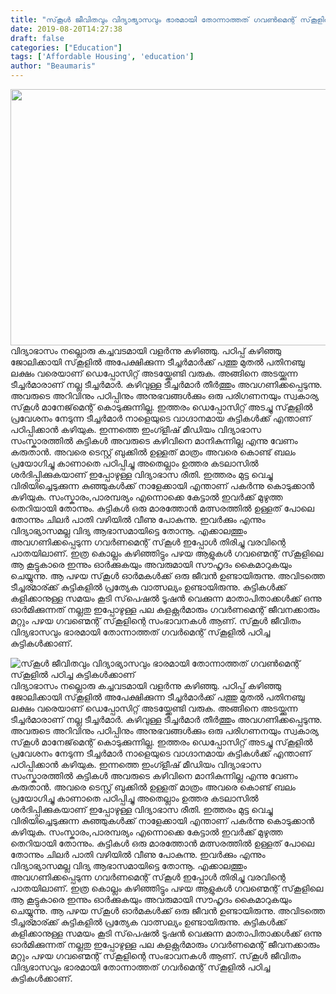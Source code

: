 ```yaml
---
title: "സ്‌കൂൾ ജീവിതവും വിദ്യാഭ്യാസവും ഭാരമായി തോന്നാത്തത് ഗവൺമെന്റ് സ്‌കൂളിൽ പഠിച്ച കുട്ടികൾക്കാണ്"
date: 2019-08-20T14:27:38
draft: false
categories: ["Education"]
tags: ['Affordable Housing', 'education']
author: "Beaumaris"
---
```


<a href="https://wordpress-972788-3403151.cloudwaysapps.com/sahib-post-about-education-and-bussiness/241422/hai-71" rel="attachment wp-att-241758"><img class="alignleft size-full wp-image-241758" src="https://cdn.boolokam.com/articles/2019/08/hai-69.jpg" alt="" width="784" height="410" /></a>വിദ്യാഭാസം നല്ലൊരു കച്ചവടമായി വളർന്നു കഴിഞ്ഞു. പഠിപ്പ് കഴിഞ്ഞു ജോലിക്കായി സ്‌കൂളിൽ അപേക്ഷിക്കുന്ന ടീച്ചർമാർക്ക് പത്തു മുതൽ പതിനഞ്ചു ലക്ഷം വരെയാണ് ഡെപ്പോസിറ്റ് അടയ്ക്കേണ്ടി വരുക. അങ്ങിനെ അടയ്ക്കുന്ന ടീച്ചർമാരാണ് നല്ല ടീച്ചർമാർ. കഴിവുള്ള ടീച്ചർമാർ തീർത്തും അവഗണിക്കപ്പെടുന്നു. അവരുടെ അറിവിനും പഠിപ്പിനും അനുഭവങ്ങൾക്കും ഒരു പരിഗണനയും സ്വകാര്യ സ്‌കൂൾ മാനേജ്‌മെന്റ് കൊടുക്കുന്നില്ല. ഇത്തരം ഡെപ്പോസിറ്റ് അടച്ചു സ്‌കൂളിൽ പ്രവേശനം നേടുന്ന ടീച്ചർമാർ നാളെയുടെ വാഗ്ദാനമായ കുട്ടികൾക്ക് എന്താണ് പഠിപ്പിക്കാൻ കഴിയുക. ഇന്നത്തെ ഇംഗ്ളീഷ് മീഡിയം വിദ്യാഭാസ സംസ്കാരത്തിൽ കുട്ടികൾ അവരുടെ കഴിവിനെ മാനികുന്നില്ല എന്നു വേണം കരുതാൻ. അവരെ ടെസ്റ്റ് ബുക്കിൽ ഉള്ളത് മാത്രം അവരെ കൊണ്ട് ബലം പ്രയോഗിച്ചു കാണാതെ പഠിപ്പിച്ചു അതെല്ലാം ഉത്തര കടലാസിൽ ശർദിപ്പിക്കുകയാണ് ഇപ്പോഴുള്ള വിദ്യാഭാസ രീതി. ഇത്തരം മുട്ട വെച്ചു വിരിയിച്ചെടുക്കുന്ന കുഞ്ഞുകൾക്ക് നാളേക്കായി എന്താണ് പകർന്നു കൊടുക്കാൻ കഴിയുക. സംസ്കാരം,പാരമ്പര്യം എന്നൊക്കെ കേട്ടാൽ ഇവർക്ക് മുഴുത്ത തെറിയായി തോന്നും. കുട്ടികൾ ഒരു മാരത്തോൻ മത്സരത്തിൽ ഉള്ളത് പോലെ തോന്നും ചിലർ പാതി വഴിയിൽ വീണു പോകുന്നു. ഇവർക്കും എന്നും വിദ്യാഭ്യാസമല്ല വിദ്യ ആഭാസമായിട്ടെ തോന്നൂ. എക്കാലത്തും അവഗണിക്കപ്പെടുന്ന ഗവർണമെന്റ് സ്‌കൂൾ ഇപ്പോൾ തിരിച്ചു വരവിന്റെ പാതയിലാണ്. ഇത്ര കൊല്ലം കഴിഞ്ഞിട്ടും പഴയ ആളുകൾ ഗവണ്മെന്റ് സ്‌കൂളിലെ ആ കൂട്ടുകാരെ ഇന്നും ഓർക്കുകയും അവരുമായി സൗഹൃദം കൈമാറുകയും ചെയ്യുന്നു. ആ പഴയ സ്‌കൂൾ ഓർമകൾക്ക് ഒരു ജീവൻ ഉണ്ടായിരുന്നു. അവിടത്തെ ടീച്ചര്മാര്ക്ക് കുട്ടികളിൽ പ്രത്യേക വാത്സല്യം ഉണ്ടായിരുന്നു. കുട്ടികൾക്ക് കളിക്കാനുള്ള സമയം കൂടി സ്‌പെഷൽ ടൂഷൻ വെക്കുന്ന മാതാപിതാക്കൾക്ക് ഒന്നു ഓർമിക്കുന്നത് നല്ലതു ഇപ്പോഴുള്ള പല കളക്റ്റർമാരും ഗവർണമെന്റ് ജീവനക്കാരും മറ്റും പഴയ ഗവണ്മെന്റ് സ്‌കൂളിന്റെ സംഭാവനകൾ ആണ്. സ്‌കൂൾ ജീവിതം വിദ്യഭാസവും ഭാരമായി തോന്നാത്തത് ഗവർമെന്റ് സ്‌കൂളിൽ പഠിച്ച കുട്ടികൾക്കാണ്.


![സ്‌കൂൾ ജീവിതവും വിദ്യാഭ്യാസവും ഭാരമായി തോന്നാത്തത് ഗവൺമെന്റ് സ്‌കൂളിൽ പഠിച്ച കുട്ടികൾക്കാണ്](https://cdn.boolokam.com/articles/2019/08/hai-69.jpg)[](https://wordpress-972788-3403151.cloudwaysapps.com/sahib-post-about-education-and-bussiness/241422/hai-71)വിദ്യാഭാസം നല്ലൊരു കച്ചവടമായി വളർന്നു കഴിഞ്ഞു. പഠിപ്പ് കഴിഞ്ഞു ജോലിക്കായി സ്‌കൂളിൽ അപേക്ഷിക്കുന്ന ടീച്ചർമാർക്ക് പത്തു മുതൽ പതിനഞ്ചു ലക്ഷം വരെയാണ് ഡെപ്പോസിറ്റ് അടയ്ക്കേണ്ടി വരുക. അങ്ങിനെ അടയ്ക്കുന്ന ടീച്ചർമാരാണ് നല്ല ടീച്ചർമാർ. കഴിവുള്ള ടീച്ചർമാർ തീർത്തും അവഗണിക്കപ്പെടുന്നു. അവരുടെ അറിവിനും പഠിപ്പിനും അനുഭവങ്ങൾക്കും ഒരു പരിഗണനയും സ്വകാര്യ സ്‌കൂൾ മാനേജ്‌മെന്റ് കൊടുക്കുന്നില്ല. ഇത്തരം ഡെപ്പോസിറ്റ് അടച്ചു സ്‌കൂളിൽ പ്രവേശനം നേടുന്ന ടീച്ചർമാർ നാളെയുടെ വാഗ്ദാനമായ കുട്ടികൾക്ക് എന്താണ് പഠിപ്പിക്കാൻ കഴിയുക. ഇന്നത്തെ ഇംഗ്ളീഷ് മീഡിയം വിദ്യാഭാസ സംസ്കാരത്തിൽ കുട്ടികൾ അവരുടെ കഴിവിനെ മാനികുന്നില്ല എന്നു വേണം കരുതാൻ. അവരെ ടെസ്റ്റ് ബുക്കിൽ ഉള്ളത് മാത്രം അവരെ കൊണ്ട് ബലം പ്രയോഗിച്ചു കാണാതെ പഠിപ്പിച്ചു അതെല്ലാം ഉത്തര കടലാസിൽ ശർദിപ്പിക്കുകയാണ് ഇപ്പോഴുള്ള വിദ്യാഭാസ രീതി. ഇത്തരം മുട്ട വെച്ചു വിരിയിച്ചെടുക്കുന്ന കുഞ്ഞുകൾക്ക് നാളേക്കായി എന്താണ് പകർന്നു കൊടുക്കാൻ കഴിയുക. സംസ്കാരം,പാരമ്പര്യം എന്നൊക്കെ കേട്ടാൽ ഇവർക്ക് മുഴുത്ത തെറിയായി തോന്നും. കുട്ടികൾ ഒരു മാരത്തോൻ മത്സരത്തിൽ ഉള്ളത് പോലെ തോന്നും ചിലർ പാതി വഴിയിൽ വീണു പോകുന്നു. ഇവർക്കും എന്നും വിദ്യാഭ്യാസമല്ല വിദ്യ ആഭാസമായിട്ടെ തോന്നൂ. എക്കാലത്തും അവഗണിക്കപ്പെടുന്ന ഗവർണമെന്റ് സ്‌കൂൾ ഇപ്പോൾ തിരിച്ചു വരവിന്റെ പാതയിലാണ്. ഇത്ര കൊല്ലം കഴിഞ്ഞിട്ടും പഴയ ആളുകൾ ഗവണ്മെന്റ് സ്‌കൂളിലെ ആ കൂട്ടുകാരെ ഇന്നും ഓർക്കുകയും അവരുമായി സൗഹൃദം കൈമാറുകയും ചെയ്യുന്നു. ആ പഴയ സ്‌കൂൾ ഓർമകൾക്ക് ഒരു ജീവൻ ഉണ്ടായിരുന്നു. അവിടത്തെ ടീച്ചര്മാര്ക്ക് കുട്ടികളിൽ പ്രത്യേക വാത്സല്യം ഉണ്ടായിരുന്നു. കുട്ടികൾക്ക് കളിക്കാനുള്ള സമയം കൂടി സ്‌പെഷൽ ടൂഷൻ വെക്കുന്ന മാതാപിതാക്കൾക്ക് ഒന്നു ഓർമിക്കുന്നത് നല്ലതു ഇപ്പോഴുള്ള പല കളക്റ്റർമാരും ഗവർണമെന്റ് ജീവനക്കാരും മറ്റും പഴയ ഗവണ്മെന്റ് സ്‌കൂളിന്റെ സംഭാവനകൾ ആണ്. സ്‌കൂൾ ജീവിതം വിദ്യഭാസവും ഭാരമായി തോന്നാത്തത് ഗവർമെന്റ് സ്‌കൂളിൽ പഠിച്ച കുട്ടികൾക്കാണ്.
